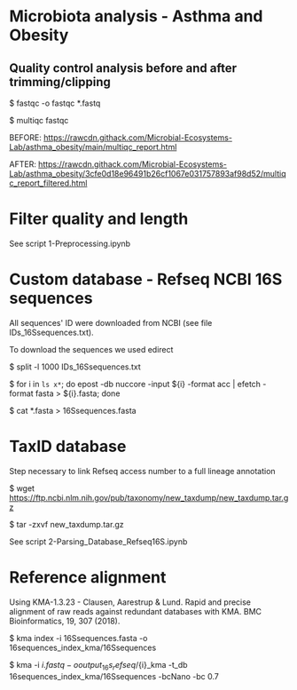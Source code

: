 # Microbiota analysis - Asthma and Obesity

## Quality control analysis before and after trimming/clipping

$ fastqc -o fastqc *.fastq

$ multiqc fastqc

BEFORE:
https://rawcdn.githack.com/Microbial-Ecosystems-Lab/asthma_obesity/main/multiqc_report.html

AFTER:
https://rawcdn.githack.com/Microbial-Ecosystems-Lab/asthma_obesity/3cfe0d18e96491b26cf1067e031757893af98d52/multiqc_report_filtered.html

# Filter quality and length

See script 1-Preprocessing.ipynb

# Custom database - Refseq NCBI 16S sequences

All sequences' ID were downloaded from NCBI (see file IDs_16Ssequences.txt).

To download the sequences we used edirect 

$ split -l 1000 IDs_16Ssequences.txt 

$ for i in `ls x*`; do epost -db nuccore -input ${i} -format acc | efetch -format fasta > ${i}.fasta; done

$ cat *.fasta > 16Ssequences.fasta

# TaxID database

Step necessary to link Refseq access number to a full lineage annotation

$ wget https://ftp.ncbi.nlm.nih.gov/pub/taxonomy/new_taxdump/new_taxdump.tar.gz

$ tar -zxvf new_taxdump.tar.gz

See script 2-Parsing_Database_Refseq16S.ipynb

# Reference alignment

Using KMA-1.3.23 - Clausen, Aarestrup & Lund. Rapid and precise alignment of raw reads against redundant databases with KMA. BMC Bioinformatics, 19, 307 (2018).

$ kma index -i 16Ssequences.fasta -o 16sequences_index_kma/16Ssequences

$ kma -i ${i}.fastq -o output_16s_refseq/${i}_kma -t_db 16sequences_index_kma/16Ssequences -bcNano -bc 0.7



